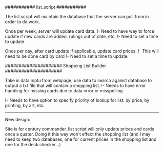 ###########
list_script
###########

The list script will maintain the database that the server can pull from in order to do work.

Once per week, server will update card data.
!- Need to have way to force update if new cards are added, rulings out of date, etc.
!- Need to set a time to update

Once per day, after card update if applicable, update card prices.
!- This will need to be done card by card
!- Need to set a time to update.

#####################
Shopping List Builder
#####################

Take in data inptu from webpage, use data to search against database to output a txt file that will contain a shopping list.
!- Needs to have error handling for missing cards due to data error or misspelling

!- Needs to have option to specify priority of lookup for list: by price, by printing, by art, etc.


----------------------------------------------------------


New design:

Site is for century commander. list script will only update prices and cards once a quater. Doing it this way won't effect the shopping list (and I may need to keep two databases, one for current prices in the shopping list and one for the deck checker...)